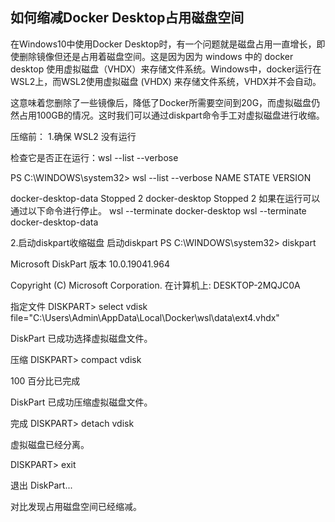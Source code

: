 ## 如何缩减Docker Desktop占用磁盘空间

在Windows10中使用Docker Desktop时，有一个问题就是磁盘占用一直增长，即使删除镜像但还是占用着磁盘空间。这是因为因为 windows 中的 docker desktop 使用虚拟磁盘（VHDX）来存储文件系统。Windows中，docker运行在WSL2上，而WSL2使用虚拟磁盘 (VHDX) 来存储文件系统，VHDX并不会自动。

这意味着您删除了一些镜像后，降低了Docker所需要空间到20G，而虚拟磁盘仍然占用100GB的情况。这时我们可以通过diskpart命令手工对虚拟磁盘进行收缩。

压缩前：
1.确保 WSL2 没有运行

检查它是否正在运行：wsl --list --verbose

PS C:\WINDOWS\system32> wsl --list --verbose
NAME STATE VERSION

docker-desktop-data Stopped 2
docker-desktop Stopped 2
如果在运行可以通过以下命令进行停止。
wsl --terminate docker-desktop
wsl --terminate docker-desktop-data

2.启动diskpart收缩磁盘
启动diskpart
PS C:\WINDOWS\system32> diskpart

Microsoft DiskPart 版本 10.0.19041.964

Copyright (C) Microsoft Corporation.
在计算机上: DESKTOP-2MQJC0A

指定文件
DISKPART> select vdisk file="C:\Users\Admin\AppData\Local\Docker\wsl\data\ext4.vhdx"

DiskPart 已成功选择虚拟磁盘文件。

压缩
DISKPART> compact vdisk

100 百分比已完成

DiskPart 已成功压缩虚拟磁盘文件。

完成
DISKPART> detach vdisk

虚拟磁盘已经分离。

DISKPART> exit

退出 DiskPart...

对比发现占用磁盘空间已经缩减。
